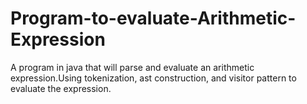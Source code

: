 # Program-to-evaluate-Arithmetic-Expression
A program in java that will parse and evaluate an arithmetic expression.Using tokenization, ast construction, and visitor pattern to evaluate the expression.
